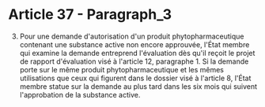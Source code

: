 # Article 37 - Paragraph_3

3. Pour une demande d'autorisation d'un produit phytopharmaceutique contenant une substance active non encore approuvée, l'État membre qui examine la demande entreprend l'évaluation dès qu'il reçoit le projet de rapport d'évaluation visé à l'article 12, paragraphe 1. Si la demande porte sur le même produit phytopharmaceutique et les mêmes utilisations que ceux qui figurent dans le dossier visé à l'article 8, l'État membre statue sur la demande au plus tard dans les six mois qui suivent l'approbation de la substance active.